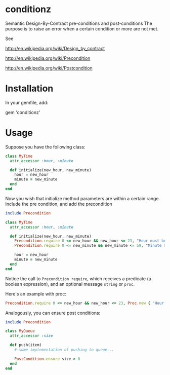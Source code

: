 conditionz
===================

Semantic Design-By-Contract pre-conditions and post-conditions
The purpose is to raise an error when a certain condition or more are not met.

See

http://en.wikipedia.org/wiki/Design_by_contract

http://en.wikipedia.org/wiki/Precondition

http://en.wikipedia.org/wiki/Postcondition


# Installation

In your gemfile, add:

gem 'conditionz'

# Usage

Suppose you have the following class:

```ruby
class MyTime
  attr_accessor :hour, :minute

  def initialize(new_hour, new_minute)
    hour = new_hour
    minute = new_minute
  end
end
```

Now you wish that initialize method parameters are within a certain range.
Include the pre condition, and add the precondition

```ruby
include Precondition

class MyTime
  attr_accessor :hour, :minute

  def initialize(new_hour, new_minute)
    Precondition.require 0 <= new_hour && new_hour <= 23, "Hour must be between 0 and 23"
    Precondition.require 0 <= new_minute && new_minute <= 59, "Minute must be between 0 and 59"

    hour = new_hour
    minute = new_minute
  end
end
```

Notice the call to ```Precondition.require```, which receives a predicate (a boolean expression),
and an optional message ```string``` or ```proc```.

Here's an example with proc:
```ruby
Precondition.require 0 <= new_hour && new_hour <= 23, Proc.new { "Hour must be between 0 and 23 but got #{new_hour}" }
```

Analogously, you can ensure post conditions:

```ruby
include Precondition

class MyQueue
  attr_accessor :size

  def push(item)
    # some implementation of pushing to queue...

    PostCondition.ensure size > 0
  end
end
```


